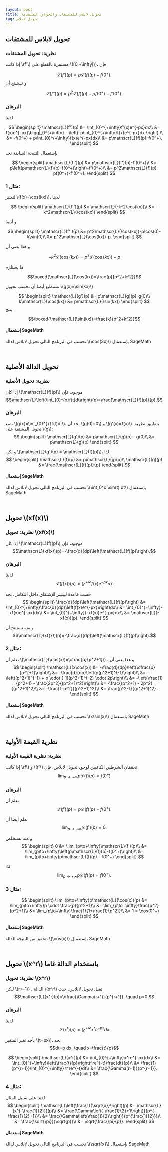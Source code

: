 ```yaml
---
layout: post
title: تحويل لابلاس للمشتقات والخواص المتقدمة
tag: تحويل لابلاس
---
```


## تحويل لابلاس للمشتقات

### نظرية: تحويل المشتقات
إذا كانت \\(f'\\) مستمرة بالقطع على \\([0,+\infty[\\)، فإن

$$\mathscr{L}(f')(p)=p\mathscr{L}(f)(p)-f(0^+).$$
و نستنتج أن

$$\mathscr{L}(f'')(p)=p^2\mathscr{L}(f)(p)-pf(0^+)-f'(0^+).$$

### البرهان
لدينا

$$
\begin{split}
\mathscr{L}(f')(p) &= \int_{0}^{+\infty}f'(x)e^{-px}dx\\
&= f(x)e^{-px}\bigg|_0^{+\infty} - \left(-p\int_{0}^{+\infty}f(x)e^{-px}dx \right) \\
&= -f(0^+) + p\int_{0}^{+\infty}f(x)e^{-px}dx\\
&= p\mathscr{L}(f)(p)-f(0^+).
\end{split}
$$


بإستعمال النتيجة السابقة نجد

$$
\begin{split}
\mathscr{L}(f'')(p) &= p\mathscr{L}(f')(p)-f'(0^+)\\
&= p\left(p\mathscr{L}(f)(p)-f(0^+)\right)-f'(0^+)\\
&= p^2\mathscr{L}(f)(p)-pf(0^+)-f'(0^+).
\end{split}
$$

### مثال 1:
لنعتبر \\(f(x)=\cos(kx)\\)، لدينا

$$
\begin{split}
\mathscr{L}(f'')(p) &= \mathscr{L}(-k^2\cos(kx))\\
&= -k^2\mathscr{L}(\cos(kx))
\end{split}
$$


و أيضا

$$
\begin{split}
\mathscr{L}(f'')(p) &= p^2\mathscr{L}(\cos(kx))-p\cos(0)-k\sin(0)\\
&= p^2\mathscr{L}(\cos(kx))-p.
\end{split}
$$

و هذا يعني أن

$$-k^2\mathscr{L}(\cos(kx))=p^2\mathscr{L}(\cos(kx))-p$$

ما يستلزم 

$$\boxed{\mathscr{L}(\cos(kx))=\frac{p}{p^2+k^2}}$$


نستطيع أيضا أن نحسب تحويل \\(g(x)=\sin(kx)\\)

$$
\begin{split}
\mathscr{L}(g')(p) &= p\mathscr{L}(g)(p)-g(0)\\
k\mathscr{L}(\cos(kx)) &= p\mathscr{L}(\sin(kx))
\end{split}
$$
ينتج

$$\boxed{\mathscr{L}(\sin(kx))=\frac{k}{p^2+k^2}}$$

#### إستعمال SageMath
نحسب في البرنامج التالي تحويل لابلاس لدالة \\(\cos(3x)\\) بإستعمال SageMath

<div class="sage">
  <script type="text/x-sage">
x,s = var("x,s") ### تعريف المتغيرات المستعملة
k = 3  ### يمكن تغيير قيمة k
f = cos(k*x)
%display latex
laplace(f,x,s)
  </script>
</div>

<br>

## تحويل الدالة الأصلية

### نظرية: تحويل الأصلية
إذا كان \\(\mathscr{L}(f)(p)\\) موجود، فإن
$$\mathscr{L}\left(\int_{0}^{x}f(t)dt\right)(p)=\frac{\mathscr{L}(f)(p)}{p}.$$

### البرهان
نضع \\(g(x)=\int_{0}^{x}f(t)dt\\)، نجد أن \\(g(0)=0\\) و \\(g'(x)=f(x)\\). بتطبيق نظرية تحويل المشتقة على \\(g\\):
$$
\begin{split}
\mathscr{L}(g')(p) &= p\mathscr{L}(g)(p) - g(0)\\
&= p\mathscr{L}(g)(p)
\end{split}
$$

و لكن \\(\mathscr{L}(g')(p) = \mathscr{L}(f)(p)\\)، لذا
$$
\begin{split}
\mathscr{L}(f)(p) &= p\mathscr{L}(g)(p)\\
\mathscr{L}(g)(p) &= \frac{\mathscr{L}(f)(p)}{p}
\end{split}
$$

#### إستعمال SageMath
نحسب في البرنامج التالي تحويل لابلاس لدالة \\(\int_0^x \sin(t) dt\\) بإستعمال SageMath
<div class="sage">
  <script type="text/x-sage">
x,s,t = var("x,s,t") ### تعريف المتغيرات المستعملة
f = integrate(sin(t), t, 0, x)  ### تعريف الدالة الأصلية
%display latex
laplace(f,x,s)
  </script>
</div>

<br>

## تحويل \\(xf(x)\\)

### نظرية: تحويل \\(xf(x)\\)
إذا كان \\(\mathscr{L}(f)(p)\\) موجود، فإن
$$\mathscr{L}(xf(x))(p)=-\frac{d}{dp}\left(\mathscr{L}(f)(p)\right).$$

### البرهان
لدينا
$$\mathscr{L}(f(x))(p)=\int_{0}^{+\infty}f(x)e^{-px}dx$$

حسب قاعدة ليبنيتز للإشتقاق داخل التكامل، نجد
$$
\begin{split}
\frac{d}{dp}\left(\mathscr{L}(f)(p)\right) &= \int_{0}^{+\infty}\frac{d}{dp}\left(f(x)e^{-px}\right)dx\\
&= \int_{0}^{+\infty}-xf(x)e^{-px}dx\\
&= \int_{0}^{+\infty}(-xf(x))e^{-px}dx\\
&= \mathscr{L}(-xf(x))(p).
\end{split}
$$

و منه نستنتج أن
$$\mathscr{L}(xf(x))(p)=-\frac{d}{dp}\left(\mathscr{L}(f)(p)\right).$$

### مثال 2:
نعلم أن \\(\mathscr{L}(\cos(x))=\cfrac{p}{p^2+1}\\) ، و هذا يعني أن 
$$
\begin{split}
\mathscr{L}(x\cos(x)) &= -\frac{d}{dp}\left(\cfrac{p}{p^2+1}\right)\\
&= -\frac{d}{dp}\left(p(p^2+1)^{-1}\right)\\
&= -\left((p^2+1)^{-1} + p \cdot (-1)(p^2+1)^{-2} \cdot 2p\right)\\
&= -\left(\frac{1}{p^2+1} - \frac{2p^2}{(p^2+1)^2}\right)\\
&= -\frac{(p^2+1) - 2p^2}{(p^2+1)^2}\\
&= -\frac{1-p^2}{(p^2+1)^2}\\
&= \frac{p^2-1}{(p^2+1)^2}.
\end{split}
$$

#### إستعمال SageMath
نحسب في البرنامج التالي تحويل لابلاس لدالة \\(x\sin(x)\\) بإستعمال SageMath
<div class="sage">
  <script type="text/x-sage">
x,s = var("x,s") ### تعريف المتغيرات المستعملة
f = x*sin(x)  ### يمكن تغيير الدالة
%display latex
laplace(f,x,s)
  </script>
</div>

<br>

## نظرية القيمة الأولية

### نظرية: نظرية القيمة الأولية
إذا كانت \\(f\\) و \\(f'\\) تحققان الشرطين الكافيين لوجود تحويل لابلاس، فإن
$$\lim_{p\to+\infty}p\mathscr{L}(f)(p)=f(0^+)$$

### البرهان
نعلم أن
$$\mathscr{L}(f')(p)=p\mathscr{L}(f)(p)-f(0^+).$$

نعلم أيضا أن
$$\lim_{p\to+\infty}\mathscr{L}(f')(p)=0.$$

و منه نستخلص
$$
\begin{split}
0 &= \lim_{p\to+\infty}\mathscr{L}(f')(p)\\
&= \lim_{p\to+\infty}\left(p\mathscr{L}(f)(p)-f(0^+)\right)\\
&= \lim_{p\to+\infty}p\mathscr{L}(f)(p) - f(0^+)
\end{split}
$$

لذا
$$\lim_{p\to+\infty}p\mathscr{L}(f)(p)=f(0^+).$$

### مثال 3:
$$
\begin{split}
\lim_{p\to+\infty}p\mathscr{L}(\cos(x))(p) &= \lim_{p\to+\infty}p \cdot \frac{p}{p^2+1}\\
&= \lim_{p\to+\infty}\frac{p^2}{p^2+1}\\
&= \lim_{p\to+\infty}\frac{1}{1+\frac{1}{p^2}}\\
&= 1 = \cos(0^+)
\end{split}
$$

#### إستعمال SageMath
نتحقق من النتيجة للدالة \\(\cos(x)\\) بإستعمال SageMath
<div class="sage">
  <script type="text/x-sage">
x,s = var("x,s") ### تعريف المتغيرات المستعملة
f = cos(x)
laplace_f = laplace(f,x,s)
%display latex
print("تحويل لابلاس للدالة cos(x):")
show(laplace_f)
print("حساب النهاية:")
limit_result = limit(s*laplace_f, s, +infinity)
show(limit_result)
  </script>
</div>

<br>

## تحويل \\(x^r\\) باستخدام الدالة غاما

### نظرية: تحويل \\(x^r\\)
ليكن \\(r>-1\\) ، الدالة \\(x^r\\) تقبل تحويل لابلاس، حيث
$$\mathscr{L}(x^r)(p)=\dfrac{\Gamma(r+1)}{p^{r+1}}, \quad p>0.$$

### البرهان
لدينا 
$$\mathscr{L}(x^r)(p)=\int_{0}^{+\infty}x^re^{-px}dx$$

بأخذ تغير المتغير \\(t=px\\)، نجد
$$dt=p dx, \quad x=\frac{t}{p}$$

$$
\begin{split}
\mathscr{L}(x^r)(p) &= \int_{0}^{+\infty}x^re^{-px}dx\\
&= \int_{0}^{+\infty}\left(\frac{t}{p}\right)^re^{-t}\frac{dt}{p}\\
&= \frac{1}{p^{r+1}}\int_{0}^{+\infty} t^re^{-t}dt\\
&= \frac{\Gamma(r+1)}{p^{r+1}}.
\end{split}
$$

### مثال 4:
لدينا على سبيل المثال
$$
\begin{split}
\mathscr{L}\left(\frac{1}{\sqrt{x}}\right)(p) &= \mathscr{L}(x^{-\frac{1}{2}})(p)\\
&= \frac{\Gamma\left(-\frac{1}{2}+1\right)}{p^{-\frac{1}{2}+1}}\\
&= \frac{\Gamma\left(\frac{1}{2}\right)}{p^{\frac{1}{2}}}\\
&= \frac{\sqrt{\pi}}{\sqrt{p}}\\
&= \sqrt{\frac{\pi}{p}}.
\end{split}
$$

#### إستعمال SageMath
نحسب في البرنامج التالي تحويل لابلاس لدالة \\(\sqrt{x}\\) بإستعمال SageMath
<div class="sage">
  <script type="text/x-sage">
x,s = var("x,s") ### تعريف المتغيرات المستعملة
f = sqrt(x)  ### يمكن تغيير الدالة مثل x^(3/2) أو x^(-1/2)
%display latex
laplace(f,x,s)
  </script>
</div>

<script src="https://utteranc.es/client.js"
        repo="bachirmath/bachirmath.github.io"
        issue-term="pathname"
        theme="boxy-light"
        crossorigin="anonymous"
        async>
</script>
